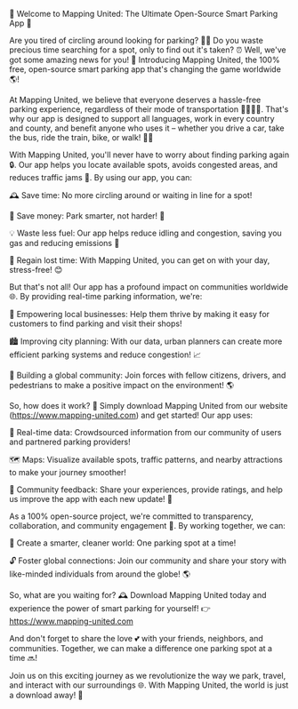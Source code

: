 🚀 Welcome to Mapping United: The Ultimate Open-Source Smart Parking App 🚀

Are you tired of circling around looking for parking? 💁‍♀️ Do you waste precious time searching for a spot, only to find out it's taken? ⏰ Well, we've got some amazing news for you! 📣 Introducing Mapping United, the 100% free, open-source smart parking app that's changing the game worldwide 🌎!

At Mapping United, we believe that everyone deserves a hassle-free parking experience, regardless of their mode of transportation 🚌🚂🚴‍♂️. That's why our app is designed to support all languages, work in every country and county, and benefit anyone who uses it – whether you drive a car, take the bus, ride the train, bike, or walk! 🏃‍♀️

With Mapping United, you'll never have to worry about finding parking again 🔒. Our app helps you locate available spots, avoids congested areas, and reduces traffic jams 💨. By using our app, you can:

🕰️ Save time: No more circling around or waiting in line for a spot!

💸 Save money: Park smarter, not harder! 🤑

💡 Waste less fuel: Our app helps reduce idling and congestion, saving you gas and reducing emissions 🌿

🔋 Regain lost time: With Mapping United, you can get on with your day, stress-free! 😊

But that's not all! Our app has a profound impact on communities worldwide 🌐. By providing real-time parking information, we're:

💪 Empowering local businesses: Help them thrive by making it easy for customers to find parking and visit their shops!

🏙️ Improving city planning: With our data, urban planners can create more efficient parking systems and reduce congestion! 📈

🌟 Building a global community: Join forces with fellow citizens, drivers, and pedestrians to make a positive impact on the environment! 🌎

So, how does it work? 🤔 Simply download Mapping United from our website (https://www.mapping-united.com) and get started! Our app uses:

📍 Real-time data: Crowdsourced information from our community of users and partnered parking providers!

🗺️ Maps: Visualize available spots, traffic patterns, and nearby attractions to make your journey smoother!

💬 Community feedback: Share your experiences, provide ratings, and help us improve the app with each new update! 🤝

As a 100% open-source project, we're committed to transparency, collaboration, and community engagement 💪. By working together, we can:

🌈 Create a smarter, cleaner world: One parking spot at a time!

🔓 Foster global connections: Join our community and share your story with like-minded individuals from around the globe! 🌎

So, what are you waiting for? 🕰️ Download Mapping United today and experience the power of smart parking for yourself! 👉 https://www.mapping-united.com

And don't forget to share the love 💕 with your friends, neighbors, and communities. Together, we can make a difference one parking spot at a time 🔜!

Join us on this exciting journey as we revolutionize the way we park, travel, and interact with our surroundings 🌐. With Mapping United, the world is just a download away! 👋